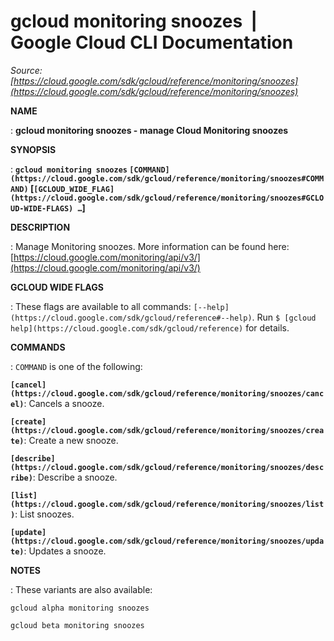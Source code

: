 # gcloud monitoring snoozes  |  Google Cloud CLI Documentation

*Source: [https://cloud.google.com/sdk/gcloud/reference/monitoring/snoozes](https://cloud.google.com/sdk/gcloud/reference/monitoring/snoozes)*

**NAME**

: **gcloud monitoring snoozes - manage Cloud Monitoring snoozes**

**SYNOPSIS**

: **`gcloud monitoring snoozes` `[COMMAND](https://cloud.google.com/sdk/gcloud/reference/monitoring/snoozes#COMMAND)` [`[GCLOUD_WIDE_FLAG](https://cloud.google.com/sdk/gcloud/reference/monitoring/snoozes#GCLOUD-WIDE-FLAGS) …`]**

**DESCRIPTION**

: Manage Monitoring snoozes.
More information can be found here: [https://cloud.google.com/monitoring/api/v3/](https://cloud.google.com/monitoring/api/v3/)

**GCLOUD WIDE FLAGS**

: These flags are available to all commands: `[--help](https://cloud.google.com/sdk/gcloud/reference#--help)`.
Run `$ [gcloud help](https://cloud.google.com/sdk/gcloud/reference)` for details.

**COMMANDS**

: ``COMMAND`` is one of the following:

**`[cancel](https://cloud.google.com/sdk/gcloud/reference/monitoring/snoozes/cancel)`**:
Cancels a snooze.

**`[create](https://cloud.google.com/sdk/gcloud/reference/monitoring/snoozes/create)`**:
Create a new snooze.

**`[describe](https://cloud.google.com/sdk/gcloud/reference/monitoring/snoozes/describe)`**:
Describe a snooze.

**`[list](https://cloud.google.com/sdk/gcloud/reference/monitoring/snoozes/list)`**:
List snoozes.

**`[update](https://cloud.google.com/sdk/gcloud/reference/monitoring/snoozes/update)`**:
Updates a snooze.

**NOTES**

: These variants are also available:

```
gcloud alpha monitoring snoozes
```

```
gcloud beta monitoring snoozes
```